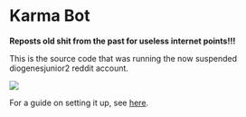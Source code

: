 # Karma Bot
**Reposts old shit from the past for useless internet points!!!**

This is the source code that was running the now suspended diogenesjunior2 reddit account.

![](https://i.imgur.com/cwAXx7R.png)

For a guide on setting it up, see [here](https://mr-steal-your-script.github.io/KarmaBot.html?).
